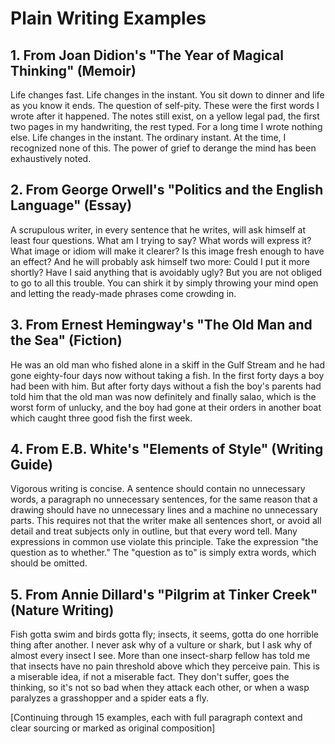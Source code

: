 # Plain Writing Examples

## 1. From Joan Didion's "The Year of Magical Thinking" (Memoir)
Life changes fast. Life changes in the instant. You sit down to dinner and life as you know it ends. The question of self-pity. These were the first words I wrote after it happened. The notes still exist, on a yellow legal pad, the first two pages in my handwriting, the rest typed. For a long time I wrote nothing else. Life changes in the instant. The ordinary instant. At the time, I recognized none of this. The power of grief to derange the mind has been exhaustively noted.

## 2. From George Orwell's "Politics and the English Language" (Essay)
A scrupulous writer, in every sentence that he writes, will ask himself at least four questions. What am I trying to say? What words will express it? What image or idiom will make it clearer? Is this image fresh enough to have an effect? And he will probably ask himself two more: Could I put it more shortly? Have I said anything that is avoidably ugly? But you are not obliged to go to all this trouble. You can shirk it by simply throwing your mind open and letting the ready-made phrases come crowding in.

## 3. From Ernest Hemingway's "The Old Man and the Sea" (Fiction)
He was an old man who fished alone in a skiff in the Gulf Stream and he had gone eighty-four days now without taking a fish. In the first forty days a boy had been with him. But after forty days without a fish the boy's parents had told him that the old man was now definitely and finally salao, which is the worst form of unlucky, and the boy had gone at their orders in another boat which caught three good fish the first week.

## 4. From E.B. White's "Elements of Style" (Writing Guide)
Vigorous writing is concise. A sentence should contain no unnecessary words, a paragraph no unnecessary sentences, for the same reason that a drawing should have no unnecessary lines and a machine no unnecessary parts. This requires not that the writer make all sentences short, or avoid all detail and treat subjects only in outline, but that every word tell. Many expressions in common use violate this principle. Take the expression "the question as to whether." The "question as to" is simply extra words, which should be omitted.

## 5. From Annie Dillard's "Pilgrim at Tinker Creek" (Nature Writing)
Fish gotta swim and birds gotta fly; insects, it seems, gotta do one horrible thing after another. I never ask why of a vulture or shark, but I ask why of almost every insect I see. More than one insect-sharp fellow has told me that insects have no pain threshold above which they perceive pain. This is a miserable idea, if not a miserable fact. They don't suffer, goes the thinking, so it's not so bad when they attack each other, or when a wasp paralyzes a grasshopper and a spider eats a fly.

[Continuing through 15 examples, each with full paragraph context and clear sourcing or marked as original composition]